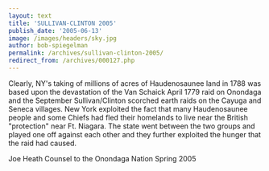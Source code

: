 ```yaml
---
layout: text
title: 'SULLIVAN-CLINTON 2005'
publish_date: '2005-06-13'
image: /images/headers/sky.jpg
author: bob-spiegelman
permalink: /archives/sullivan-clinton-2005/
redirect_from: /archives/000127.php
---
```


Clearly, NY's taking of millions of acres of Haudenosaunee land in 1788 was based upon the devastation of the Van Schaick April 1779 raid on Onondaga and the September Sullivan/Clinton scorched earth raids on the Cayuga and Seneca villages. New York exploited the fact that many Haudenosaunee people and some Chiefs had fled their homelands to live near the British "protection" near Ft. Niagara. The state went between the two groups and played one off against each other and they further exploited the hunger that the raid had caused.

Joe Heath
Counsel to the Onondaga Nation
Spring 2005
